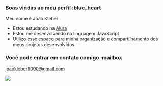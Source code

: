 ### Boas vindas ao meu perfil :blue_heart

Meu nome é João Kleber

- Estou estudando na [Alura](https://www.alura.com.br)
- Estou me desenvolvendo na linguagem JavaScript
- Utilizo esse espaço para minha organização e compartilhamento dos meus projetos desenvolvidos

### Você pode entrar em contato comigo :mailbox

joaokleber9090@gmail.com


![](https://media1.tenor.com/m/4M5SFJ2PRKAAAAAC/red-hood-ready-to-fight.gif)
